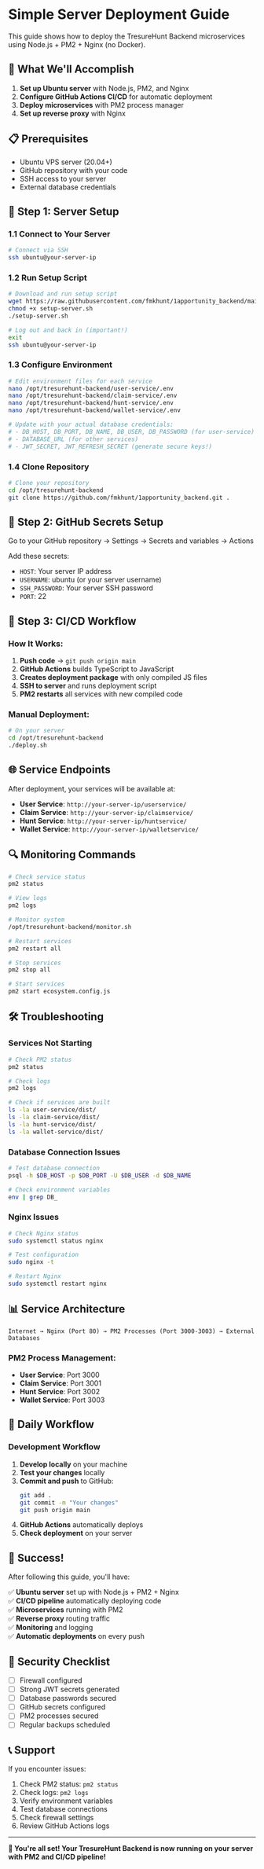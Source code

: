 # Simple Server Deployment Guide

This guide shows how to deploy the TresureHunt Backend microservices using Node.js + PM2 + Nginx (no Docker).

## 🎯 What We'll Accomplish

1. **Set up Ubuntu server** with Node.js, PM2, and Nginx
2. **Configure GitHub Actions CI/CD** for automatic deployment
3. **Deploy microservices** with PM2 process manager
4. **Set up reverse proxy** with Nginx

## 📋 Prerequisites

- Ubuntu VPS server (20.04+)
- GitHub repository with your code
- SSH access to your server
- External database credentials

## 🚀 Step 1: Server Setup

### 1.1 Connect to Your Server

```bash
# Connect via SSH
ssh ubuntu@your-server-ip
```

### 1.2 Run Setup Script

```bash
# Download and run setup script
wget https://raw.githubusercontent.com/fmkhunt/1apportunity_backend/main/scripts/setup-server.sh
chmod +x setup-server.sh
./setup-server.sh

# Log out and back in (important!)
exit
ssh ubuntu@your-server-ip
```

### 1.3 Configure Environment

```bash
# Edit environment files for each service
nano /opt/tresurehunt-backend/user-service/.env
nano /opt/tresurehunt-backend/claim-service/.env
nano /opt/tresurehunt-backend/hunt-service/.env
nano /opt/tresurehunt-backend/wallet-service/.env

# Update with your actual database credentials:
# - DB_HOST, DB_PORT, DB_NAME, DB_USER, DB_PASSWORD (for user-service)
# - DATABASE_URL (for other services)
# - JWT_SECRET, JWT_REFRESH_SECRET (generate secure keys!)
```

### 1.4 Clone Repository

```bash
# Clone your repository
cd /opt/tresurehunt-backend
git clone https://github.com/fmkhunt/1apportunity_backend.git .
```

## 🔧 Step 2: GitHub Secrets Setup

Go to your GitHub repository → Settings → Secrets and variables → Actions

Add these secrets:
- `HOST`: Your server IP address
- `USERNAME`: ubuntu (or your server username)
- `SSH_PASSWORD`: Your server SSH password
- `PORT`: 22

## 🔄 Step 3: CI/CD Workflow

### How It Works:
1. **Push code** → `git push origin main`
2. **GitHub Actions** builds TypeScript to JavaScript
3. **Creates deployment package** with only compiled JS files
4. **SSH to server** and runs deployment script
5. **PM2 restarts** all services with new compiled code

### Manual Deployment:
```bash
# On your server
cd /opt/tresurehunt-backend
./deploy.sh
```

## 🌐 Service Endpoints

After deployment, your services will be available at:

- **User Service**: `http://your-server-ip/userservice/`
- **Claim Service**: `http://your-server-ip/claimservice/`
- **Hunt Service**: `http://your-server-ip/huntservice/`
- **Wallet Service**: `http://your-server-ip/walletservice/`

## 🔍 Monitoring Commands

```bash
# Check service status
pm2 status

# View logs
pm2 logs

# Monitor system
/opt/tresurehunt-backend/monitor.sh

# Restart services
pm2 restart all

# Stop services
pm2 stop all

# Start services
pm2 start ecosystem.config.js
```

## 🛠️ Troubleshooting

### Services Not Starting
```bash
# Check PM2 status
pm2 status

# Check logs
pm2 logs

# Check if services are built
ls -la user-service/dist/
ls -la claim-service/dist/
ls -la hunt-service/dist/
ls -la wallet-service/dist/
```

### Database Connection Issues
```bash
# Test database connection
psql -h $DB_HOST -p $DB_PORT -U $DB_USER -d $DB_NAME

# Check environment variables
env | grep DB_
```

### Nginx Issues
```bash
# Check Nginx status
sudo systemctl status nginx

# Test configuration
sudo nginx -t

# Restart Nginx
sudo systemctl restart nginx
```

## 📊 Service Architecture

```
Internet → Nginx (Port 80) → PM2 Processes (Port 3000-3003) → External Databases
```

### PM2 Process Management:
- **User Service**: Port 3000
- **Claim Service**: Port 3001
- **Hunt Service**: Port 3002
- **Wallet Service**: Port 3003

## 🔄 Daily Workflow

### Development Workflow

1. **Develop locally** on your machine
2. **Test your changes** locally
3. **Commit and push** to GitHub:
   ```bash
   git add .
   git commit -m "Your changes"
   git push origin main
   ```
4. **GitHub Actions** automatically deploys
5. **Check deployment** on your server

## 🎉 Success!

After following this guide, you'll have:

✅ **Ubuntu server** set up with Node.js + PM2 + Nginx  
✅ **CI/CD pipeline** automatically deploying code  
✅ **Microservices** running with PM2  
✅ **Reverse proxy** routing traffic  
✅ **Monitoring** and logging  
✅ **Automatic deployments** on every push  

## 🔐 Security Checklist

- [ ] Firewall configured
- [ ] Strong JWT secrets generated
- [ ] Database passwords secured
- [ ] GitHub secrets configured
- [ ] PM2 processes secured
- [ ] Regular backups scheduled

## 📞 Support

If you encounter issues:
1. Check PM2 status: `pm2 status`
2. Check logs: `pm2 logs`
3. Verify environment variables
4. Test database connections
5. Check firewall settings
6. Review GitHub Actions logs

---

**🚀 You're all set! Your TresureHunt Backend is now running on your server with PM2 and CI/CD pipeline!**